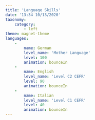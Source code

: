 ```yaml
---
title: 'Language Skills'
date: '13:34 10/13/2020'
taxonomy:
    category:
        - left
theme: magnet-theme
languages:
    -
        name: German
        level_name: 'Mother Language'
        level: 100
        animation: bounceIn
    -
        name: English
        level_name: 'Level C2 CEFR'
        level: 90
        animation: bounceIn
    -
        name: Italian
        level_name: 'Level C1 CEFR'
        level: 40
        animation: bounceIn
---
```


